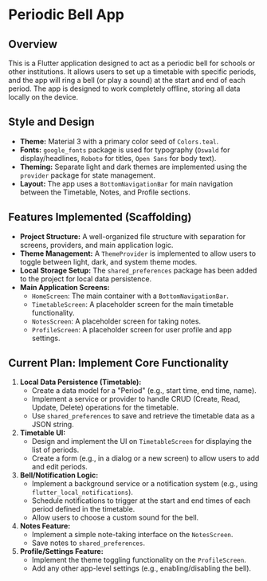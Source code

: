 # Periodic Bell App

## Overview

This is a Flutter application designed to act as a periodic bell for schools or other institutions. It allows users to set up a timetable with specific periods, and the app will ring a bell (or play a sound) at the start and end of each period. The app is designed to work completely offline, storing all data locally on the device.

## Style and Design

*   **Theme:** Material 3 with a primary color seed of `Colors.teal`.
*   **Fonts:** `google_fonts` package is used for typography (`Oswald` for display/headlines, `Roboto` for titles, `Open Sans` for body text).
*   **Theming:** Separate light and dark themes are implemented using the `provider` package for state management.
*   **Layout:** The app uses a `BottomNavigationBar` for main navigation between the Timetable, Notes, and Profile sections.

## Features Implemented (Scaffolding)

*   **Project Structure:** A well-organized file structure with separation for screens, providers, and main application logic.
*   **Theme Management:** A `ThemeProvider` is implemented to allow users to toggle between light, dark, and system theme modes.
*   **Local Storage Setup:** The `shared_preferences` package has been added to the project for local data persistence.
*   **Main Application Screens:**
    *   `HomeScreen`: The main container with a `BottomNavigationBar`.
    *   `TimetableScreen`: A placeholder screen for the main timetable functionality.
    *   `NotesScreen`: A placeholder screen for taking notes.
    *   `ProfileScreen`: A placeholder screen for user profile and app settings.

## Current Plan: Implement Core Functionality

1.  **Local Data Persistence (Timetable):**
    *   Create a data model for a "Period" (e.g., start time, end time, name).
    *   Implement a service or provider to handle CRUD (Create, Read, Update, Delete) operations for the timetable.
    *   Use `shared_preferences` to save and retrieve the timetable data as a JSON string.
2.  **Timetable UI:**
    *   Design and implement the UI on `TimetableScreen` for displaying the list of periods.
    *   Create a form (e.g., in a dialog or a new screen) to allow users to add and edit periods.
3.  **Bell/Notification Logic:**
    *   Implement a background service or a notification system (e.g., using `flutter_local_notifications`).
    *   Schedule notifications to trigger at the start and end times of each period defined in the timetable.
    *   Allow users to choose a custom sound for the bell.
4.  **Notes Feature:**
    *   Implement a simple note-taking interface on the `NotesScreen`.
    *   Save notes to `shared_preferences`.
5.  **Profile/Settings Feature:**
    *   Implement the theme toggling functionality on the `ProfileScreen`.
    *   Add any other app-level settings (e.g., enabling/disabling the bell).
